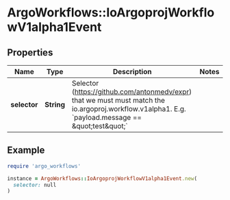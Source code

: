 # ArgoWorkflows::IoArgoprojWorkflowV1alpha1Event

## Properties

| Name | Type | Description | Notes |
| ---- | ---- | ----------- | ----- |
| **selector** | **String** | Selector (https://github.com/antonmedv/expr) that we must must match the io.argoproj.workflow.v1alpha1. E.g. &#x60;payload.message &#x3D;&#x3D; \&quot;test\&quot;&#x60; |  |

## Example

```ruby
require 'argo_workflows'

instance = ArgoWorkflows::IoArgoprojWorkflowV1alpha1Event.new(
  selector: null
)
```

